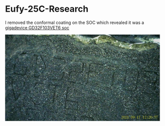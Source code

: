# Eufy-25C-Research
I removed the conformal coating on the SOC which revealed it was a [gigadevice GD32F103VET6  soc](https://www.gigadevice.com/microcontroller/gd32f103vet6/)

![SOC Shot](/SOCShot.jpg)
